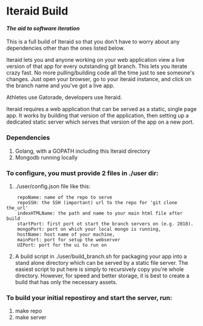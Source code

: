 # Iteraid Build
#### *The aid to software iteration*

This is a full build of Iteraid so that you don't have to worry about any dependencies other than the ones listed below.

Iteraid lets you and anyone working on your web application view a live version of that app for every outstanding git branch.  This lets you iterate crazy fast.  No more pulling/building code all the time just to see someone's changes. Just open your browser, go to your iteraid instance, and click on the branch name and you've got a live app.  

Athletes use Gatorade, developers use Iteraid.

Iteraid requires a web application that can be served as a static, single page app.  It works by building that version of the application, then setting up a dedicated static server which serves that version of the app on a new port.

### Dependencies
1. Golang, with a GOPATH including this Iteraid directory
2. Mongodb running locally

### To configure, you must provide 2 files in ./user dir:

1. ./user/config.json file like this:

```
	repoName: name of the repo to serve
	repoSSH: the SSH (important) url to the repo for 'git clone the_url'
	indexHTMLName: the path and name to your main html file after build
	startPort: first port ot start the branch servers on (e.g. 2010).
	mongoPort: port on which your local mongo is running,
	hostName: host name of your machine,
	mainPort: port for setup the webserver
    UIPort: port for the ui to run on
```

2.  A build script in ./user/build_branch.sh for packaging your app into a stand alone directory which can be served by a static file server.  The easiest script to put here is simply to recursively copy you're whole directory.  However, for speed and better storage, it is best to create a build that has only the necessary assets.


### To build your initial repostiroy and start the server, run:

1. make repo
2. make server

